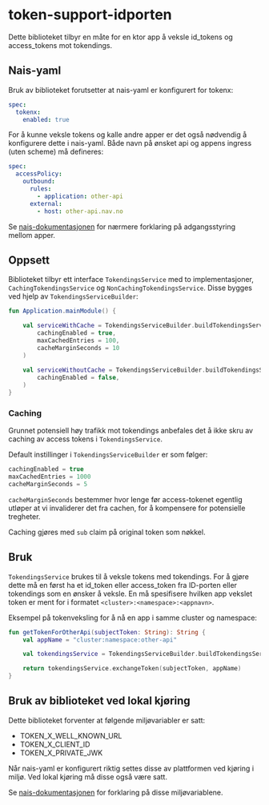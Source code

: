 # token-support-idporten

Dette biblioteket tilbyr en måte for en ktor app å veksle id_tokens og access_tokens mot tokendings.


## Nais-yaml

Bruk av biblioteket forutsetter at nais-yaml er konfigurert for tokenx:

```yaml
spec:
  tokenx:
    enabled: true
```

For å kunne veksle tokens og kalle andre apper er det også nødvendig å konfigurere dette i nais-yaml. 
Både navn på ønsket api og appens ingress (uten scheme) må defineres:

```yaml
spec:
  accessPolicy:
    outbound:
      rules:
        - application: other-api
      external:
        - host: other-api.nav.no
```

Se [nais-dokumentasjonen](https://doc.nais.io/security/auth/tokenx/#access-policies) for nærmere forklaring på adgangsstyring mellom apper.

## Oppsett

Biblioteket tilbyr ett interface `TokendingsService` med to implementasjoner, `CachingTokendingsService` og `NonCachingTokendingsService`.
Disse bygges ved hjelp av `TokendingsServiceBuilder`: 

```kotlin
fun Application.mainModule() {

    val serviceWithCache = TokendingsServiceBuilder.buildTokendingsService(
        cachingEnabled = true,
        maxCachedEntries = 100,
        cacheMarginSeconds = 10
    )
   
    val serviceWithoutCache = TokendingsServiceBuilder.buildTokendingsService(
        cachingEnabled = false,
    )
}
```

### Caching

Grunnet potensiell høy trafikk mot tokendings anbefales det å ikke skru av caching av access tokens i `TokendingsService`.

Default instillinger i `TokendingsServiceBuilder` er som følger: 
```kotlin
cachingEnabled = true
maxCachedEntries = 1000
cacheMarginSeconds = 5
```

`cacheMarginSeconds` bestemmer hvor lenge før access-tokenet egentlig utløper at vi invaliderer det fra cachen, for 
å kompensere for potensielle tregheter.   

Caching gjøres med `sub` claim på original token som nøkkel. 

## Bruk

`TokendingsService` brukes til å veksle tokens med tokendings. For å gjøre dette må en først ha et id_token eller access_token
fra ID-porten eller tokendings som en ønsker å veksle. En må spesifisere hvilken app vekslet token er ment for i formatet `<cluster>:<namespace>:<appnavn>`.

Eksempel på tokenveksling for å nå en app i samme cluster og namespace:

```kotlin
fun getTokenForOtherApi(subjectToken: String): String {
    val appName = "cluster:namespace:other-api"

    val tokendingsService = TokendingsServiceBuilder.buildTokendingsService()

    return tokendingsService.exchangeToken(subjectToken, appName)
}
```

## Bruk av biblioteket ved lokal kjøring 

Dette biblioteket forventer at følgende miljøvariabler er satt:

- TOKEN_X_WELL_KNOWN_URL
- TOKEN_X_CLIENT_ID
- TOKEN_X_PRIVATE_JWK

Når nais-yaml er konfigurert riktig settes disse av plattformen ved kjøring i miljø. Ved lokal kjøring må disse også være satt.

Se [nais-dokumentasjonen](https://doc.nais.io/security/auth/tokenx/#runtime-variables-credentials) for forklaring på disse miljøvariablene.
